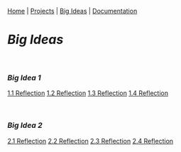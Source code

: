 [Home](https://kaankutluer.github.io/kaankutluer.github.io/) | [Projects](https://kaankutluer.github.io/kaankutluer.github.io/projects.md) | [Big Ideas](https://kaankutluer.github.io/kaankutluer.github.io/big_ideas.md) | [Documentation](https://kaankutluer.github.io/kaankutluer.github.io/documentation.md)

# ***Big Ideas***

<br>

### ***Big Idea 1***

[1.1 Reflection](https://kaankutluer.github.io/Big_Ideas/BigIdeas1Reflection/1.1)
[1.2 Reflection](https://kaankutluer.github.io/Big_Ideas/BigIdeas1Reflection/1.2)
[1.3 Reflection](https://kaankutluer.github.io/Big_Ideas/BigIdeas1Reflection/1.3)
[1.4 Reflection](https://kaankutluer.github.io/Big_Ideas/BigIdeas1Reflection/1.4)

<br>

### ***Big Idea 2***

[2.1 Reflection](https://kaankutluer.github.io/Big_Ideas/BigIdeas2Reflections/2.1)
[2.2 Reflection](https://kaankutluer.github.io/Big_Ideas/BigIdeas2Reflections/2.2)
[2.3 Reflection](https://kaankutluer.github.io/Big_Ideas/BigIdeas2Reflections/2.3)
[2.4 Reflection](https://kaankutluer.github.io/Big_Ideas/BigIdeas2Reflections/2.4)
